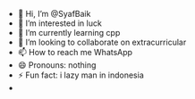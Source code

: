 - 👋 Hi, I’m @SyafBaik
- 👀 I’m interested in luck
- 🌱 I’m currently learning cpp
- 💞️ I’m looking to collaborate on extracurricular
- 📫 How to reach me WhatsApp
- 😄 Pronouns: nothing
- ⚡ Fun fact: i lazy man in indonesia
- 

<!---
SyafBaik/SyafBaik is a ✨ special ✨ repository because its `README.md` (this file) appears on your GitHub profile.
You can click the Preview link to take a look at your changes.
--->
